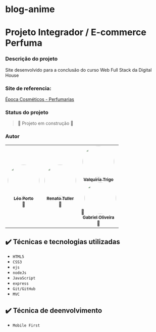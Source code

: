 # blog-anime

# Projeto Integrador / E-commerce Perfuma

### Descrição do projeto

Site desenvolvido para a conclusão do curso Web Full Stack da Digital House

### Site de referencia:

[Época Cosméticos - Perfumarias](https://www.epocacosmeticos.com.br/?utm_source=google&utm_medium=cpc&utm_campaign=brand&gbraid=0AAAAADozk7fLGOpugDxqr0a4M2K_RFq5S&gclid=CjwKCAjwy_aUBhACEiwA2IHHQLQATRwRi3ZV8yjvNiPPhxd8FBrIvCnZmbuvMTNt4yPyufJciIbTDRoC6OQQAvD_BwE&uam=true&mobile=2)

### Status do projeto

> :construction: Projeto em construção :construction:

### Autor

<table>
  <tr>
    <td align="center"><a href="https://github.com/LeozinhoPortoM"><img style="border-radius: 50%;" src="https://avatars.githubusercontent.com/u/103224002?v=4" width="100px;" alt=""/><br /><sub><b>Léo Porto</b></sub></a><br />🚀</td>
    <td align="center"><a href="www.github.com/renatotuller"><img style="border-radius: 50%;" src="https://avatars.githubusercontent.com/u/3030465?v=4" width="100px;" alt=""/><br /><sub><b>Renato Tuller</b></sub></a><br />🚀</td>
    <td align="center"><a href="https://github.com/ValquiriaTrigo"><img style="border-radius: 50%;" src="https://avatars.githubusercontent.com/u/103223805?v=4" width="100px;" alt=""/><br /><sub><b>Valquiria Trigo</b></sub></a><br />🚀</t
    <td align="center"><a href="https://github.com/GabriellShi"><img style="border-radius: 50%;" src="https://avatars.githubusercontent.com/u/103224074?v=4" width="100px;" alt=""/><br /><sub><b>Gabriel Oliveira</b></sub></a><br />🚀</td>

  </tr>
  
</table>


## ✔️ Técnicas e tecnologias utilizadas

- ``HTML5``
- ``CSS3``
- ``ejs``
- ``nodeJs``
- ``JavaScript``
- ``express``
- ``Git/GitHub``
- ``MVC``

## ✔️ Técnica de deenvolvimento

- ``Mobile First``

